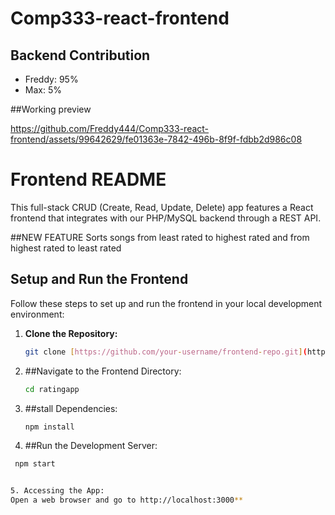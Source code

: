 
# Comp333-react-frontend

## Backend Contribution
- Freddy: 95%
- Max: 5%

##Working preview

https://github.com/Freddy444/Comp333-react-frontend/assets/99642629/fe01363e-7842-496b-8f9f-fdbb2d986c08


# Frontend README
This full-stack CRUD (Create, Read, Update, Delete) app features a React frontend that integrates with our PHP/MySQL backend through a REST API. 

##NEW FEATURE
Sorts songs from least rated to highest rated and from highest rated to least rated
## Setup and Run the Frontend

Follow these steps to set up and run the frontend in your local development environment:

1. **Clone the Repository:**
   ```bash
   git clone [https://github.com/your-username/frontend-repo.git](https://github.com/Freddy444/Comp333-react-frontend.git)

2. ##Navigate to the Frontend Directory:
   ```bash
   cd ratingapp

3. ##stall Dependencies:
   ```bash
   npm install

4. ##Run the Development Server:
  ```bash
   npm start


5. Accessing the App:
Open a web browser and go to http://localhost:3000**

